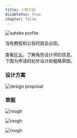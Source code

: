 ```yaml
---
title: 人物介绍
disableToc: true
chapter: false
---
```


![satoko profile](https://hyoromo.github.io/sound-game-training/images/satoko_profile.zh.png)

当有教程和公告时就会出现。<br>
<br>
查看[片头](https://hyoromo.github.io/sound-game-training/zh/credits/)，了解角色设计师的信息。<br>
下图为申请的初步设计和粗略草图。<br>

### 设计方案

![design proposal](https://hyoromo.github.io/sound-game-training/images/satoko/rough_001.png)

### 草图

![rough](https://hyoromo.github.io/sound-game-training/images/satoko/rough_002.png)

![rough](https://hyoromo.github.io/sound-game-training/images/satoko/rough_003.png)

![rough](https://hyoromo.github.io/sound-game-training/images/satoko/rough_004.png)